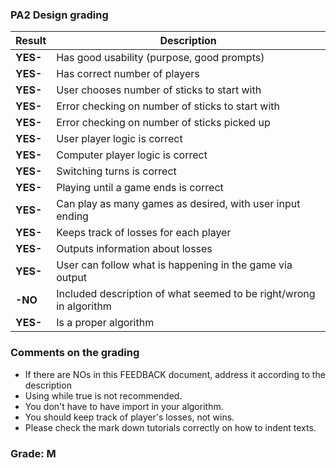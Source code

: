 ### PA2 Design grading

| Result  | Description                                      |
|---------|--------------------------------------------------|
| **YES-** | Has good usability (purpose, good prompts)      |
| **YES-** | Has correct number of players                   |
| **YES-** | User chooses number of sticks to start with     |
| **YES-** | Error checking on number of sticks to start with|
| **YES-** | Error checking on number of sticks picked up    |
| **YES-** | User player logic is correct                    |
| **YES-** | Computer player logic is correct                |
| **YES-** | Switching turns is correct                      |
| **YES-** | Playing until a game ends is correct            |
| **YES-** | Can play as many games as desired, with user input ending |
| **YES-** | Keeps track of losses for each player           |
| **YES-** | Outputs information about losses                |
| **YES-** | User can follow what is happening in the game via output |
| **-NO** | Included description of what seemed to be right/wrong in algorithm |
| **YES-** | Is a proper algorithm                           |​⬤

### Comments on the grading
- If there are NOs in this FEEDBACK document, address it according to the description
- Using while true is not recommended. 
- You don't have to have import in your algorithm. 
- You should keep track of player's losses, not wins. 
- Please check the mark down tutorials correctly on how to indent texts. 
### Grade: M